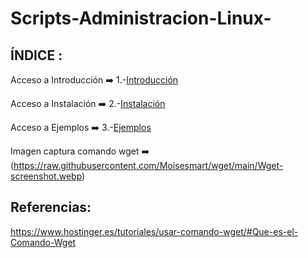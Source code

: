 # Scripts-Administracion-Linux-

## ÍNDICE :
Acceso a Introducción ➡️
1.-[Introducción](https://github.com/Moisesmart/wget/blob/main/1.-Introducción.md)

 Acceso a Instalación ➡️
 2.-[Instalación](https://github.com/Moisesmart/wget/blob/main/2.-Instalación.md)
 
Acceso a Ejemplos ➡️
3.-[Ejemplos](https://github.com/Moisesmart/wget/blob/main/3.-Ejemplos.md)

Imagen captura comando wget ➡️
(https://raw.githubusercontent.com/Moisesmart/wget/main/Wget-screenshot.webp)
 ## Referencias:
 https://www.hostinger.es/tutoriales/usar-comando-wget/#Que-es-el-Comando-Wget
